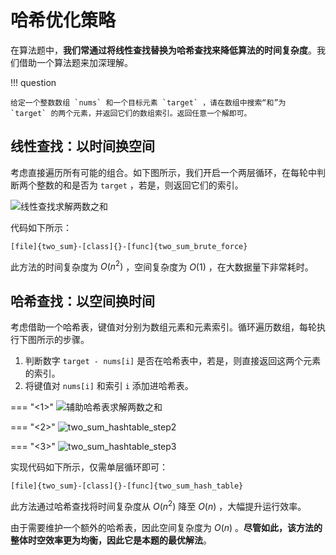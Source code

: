 # 哈希优化策略

在算法题中，**我们常通过将线性查找替换为哈希查找来降低算法的时间复杂度**。我们借助一个算法题来加深理解。

!!! question

    给定一个整数数组 `nums` 和一个目标元素 `target` ，请在数组中搜索“和”为 `target` 的两个元素，并返回它们的数组索引。返回任意一个解即可。

## 线性查找：以时间换空间

考虑直接遍历所有可能的组合。如下图所示，我们开启一个两层循环，在每轮中判断两个整数的和是否为 `target` ，若是，则返回它们的索引。

![线性查找求解两数之和](https://gitee.com/taoweitao/hello-algo/raw/dev/docs/chapter_searching/replace_linear_by_hashing.assets/two_sum_brute_force.png)

代码如下所示：

```src
[file]{two_sum}-[class]{}-[func]{two_sum_brute_force}
```

此方法的时间复杂度为 $O(n^2)$ ，空间复杂度为 $O(1)$ ，在大数据量下非常耗时。

## 哈希查找：以空间换时间

考虑借助一个哈希表，键值对分别为数组元素和元素索引。循环遍历数组，每轮执行下图所示的步骤。

1. 判断数字 `target - nums[i]` 是否在哈希表中，若是，则直接返回这两个元素的索引。
2. 将键值对 `nums[i]` 和索引 `i` 添加进哈希表。

=== "<1>"
    ![辅助哈希表求解两数之和](https://gitee.com/taoweitao/hello-algo/raw/dev/docs/chapter_searching/replace_linear_by_hashing.assets/two_sum_hashtable_step1.png)

=== "<2>"
    ![two_sum_hashtable_step2](https://gitee.com/taoweitao/hello-algo/raw/dev/docs/chapter_searching/replace_linear_by_hashing.assets/two_sum_hashtable_step2.png)

=== "<3>"
    ![two_sum_hashtable_step3](https://gitee.com/taoweitao/hello-algo/raw/dev/docs/chapter_searching/replace_linear_by_hashing.assets/two_sum_hashtable_step3.png)

实现代码如下所示，仅需单层循环即可：

```src
[file]{two_sum}-[class]{}-[func]{two_sum_hash_table}
```

此方法通过哈希查找将时间复杂度从 $O(n^2)$ 降至 $O(n)$ ，大幅提升运行效率。

由于需要维护一个额外的哈希表，因此空间复杂度为 $O(n)$ 。**尽管如此，该方法的整体时空效率更为均衡，因此它是本题的最优解法**。
